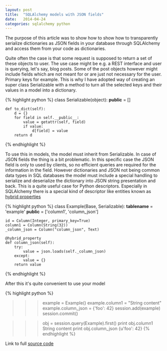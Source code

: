 ```yaml
---
layout: post
title:  "SQLAlchemy models with JSON fields"
date:   2014-04-24
categories: sqlalchemy python
---
```

The purpose of this article was to show how to show how to transparently
serialize dictionaries as JSON fields in your database through SQLAlchemy and
access them from your code as dictionaries.

Quite often the case is that some request is supposed to return a set of these
objects to user. The use case might be e.g. a REST interface and user is
querying, let's say, blog posts. Some of the post objects however might include
fields which are not meant for or are just not necessary for the user. Primary
keys for example. This is why I have adopted way of creating an super class
Serializable with a method to turn all the selected keys and their values in a
model into a dictionary.


{% highlight python %}
class Serializable(object):
    __public__ = []

    def to_dict(self):
        d = {}
        for field in self.__public__:
            value = getattr(self, field)
            if value:
                d[field] = value
        return d
{% endhighlight %}

To use this in models, the model must inherit from Serializable. In case of JSON
fields the thing is a bit problematic. In this specific case the JSON field is
only to used by clients, so no efficient queries are required for the
information in the field. However dictionaries and JSON not being common data
types in SQL databases the model must include a special handling to serialize
and deserialize the dictionary into JSON string presentation and back. This is a
quite useful case for Python descriptors. Especially in SQLAlchemy there is a
special kind of descriptor like entities known as [hybrid properties][hybrid]

{% highlight python %}
class Example(Base, Serializable):
    __tablename__ = 'example'
    __public__ = ['column1', 'column_json']

    id = Column(Integer, primary_key=True)
    column1 = Column(String(32))
    _column_json = Column("column_json", Text)

    @hybrid_property
    def column_json(self):
        try:
            value = json.loads(self._column_json)
        except:
            value = {}
        return value
{% endhighlight %}

After this it's quite convenient to use your model

{% highlight python %}
>>> example = Example()
>>> example.column1 = "String content"
>>> example.column_json = {'foo': 42}
>>> session.add(example)
>>> session.commit()

>>> obj = session.query(Example).first()
>>> print obj.column1
String content
>>> print obj.column_json
{u'foo': 42}
{% endhighlight %}

Link to full [source code][source]

[hybrid]:   http://docs.sqlalchemy.org/en/rel_0_7/orm/extensions/hybrid.html
[source]:   http://hhamalai.net/media/code/sqlalchemy-json-fields.py
